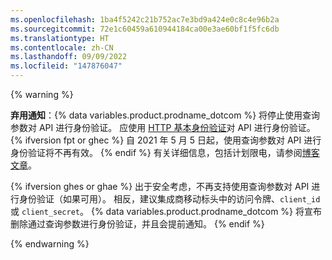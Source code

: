 ```yaml
---
ms.openlocfilehash: 1ba4f5242c21b752ac7e3bd9a424e0c8c4e96b2a
ms.sourcegitcommit: 72e1c60459a610944184ca00e3ae60bf1f5fc6db
ms.translationtype: HT
ms.contentlocale: zh-CN
ms.lasthandoff: 09/09/2022
ms.locfileid: "147876047"
---
```

{% warning %}

**弃用通知**：{% data variables.product.prodname_dotcom %} 将停止使用查询参数对 API 进行身份验证。 应使用 [HTTP 基本身份验证](/rest/overview/other-authentication-methods#via-oauth-and-personal-access-tokens)对 API 进行身份验证。{% ifversion fpt or ghec %} 自 2021 年 5 月 5 日起，使用查询参数对 API 进行身份验证将不再有效。 {% endif %} 有关详细信息，包括计划限电，请参阅[博客文章](https://developer.github.com/changes/2020-02-10-deprecating-auth-through-query-param/)。

{% ifversion ghes or ghae %} 出于安全考虑，不再支持使用查询参数对 API 进行身份验证（如果可用）。 相反，建议集成商移动标头中的访问令牌、`client_id` 或 `client_secret`。 {% data variables.product.prodname_dotcom %} 将宣布删除通过查询参数进行身份验证，并且会提前通知。 {% endif %}

{% endwarning %}
